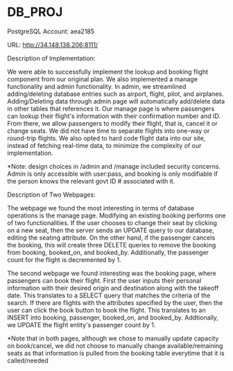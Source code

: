 # DB_PROJ

PostgreSQL Account: aea2185

URL: http://34.148.138.206:8111/

Description of Implementation:

We were able to successfully implement the lookup and booking flight component from our original plan. We also implemented a manage functionality and admin functionality. In admin, we streamlined adding/deleting database entries such as airport, flight, pilot, and airplanes. Adding/Deleting data through admin page will automatically add/delete data in other tables that references it. Our manage page is where passengers can lookup their flight's information with their confirmation number and ID. From there, we allow passengers to modify their flight, that is, cancel it or change seats. We did not have time to separate flights into one-way or round-trip flights. We also opted to hard code flight data into our site, instead of fetching real-time data, to minimize the complexity of our implementation.

*Note: design choices in /admin and /manage included security concerns. Admin is only accessible with user:pass, and booking is only modifiable if the person knows the relevant govt ID # associated with it.


Description of Two Webpages:

The webpage we found the most interesting in terms of database operations is the manage page. Modifying an existing booking performs one of two functionalities. If the user chooses to change their seat by clicking on a new seat, then the server sends an UPDATE query to our database, editing the seating attribute. On the other hand, if the passenger cancels the booking, this will create three DELETE queries to remove the booking from booking, booked_on, and booked_by. Additionally, the passenger count for the flight is decremented by 1.

The second webpage we found interesting was the booking page, where passengers can book their flight. First the user inputs their personal information with their desired origin and destination along with the takeoff date. This translates to a SELECT query that matches the criteria of the search. If there are flights with the attributes specified by the user, then the user can click the book button to book the flight. This translates to an INSERT into booking, passenger, booked_on, and booked_by. Addtionally, we UPDATE the flight entity's passenger count by 1.

*Note that in both pages, although we chose to manually update capacity on book/cancel, we did not choose to manually change available/remaining seats as that information is pulled from the booking table everytime that it is called/needed
